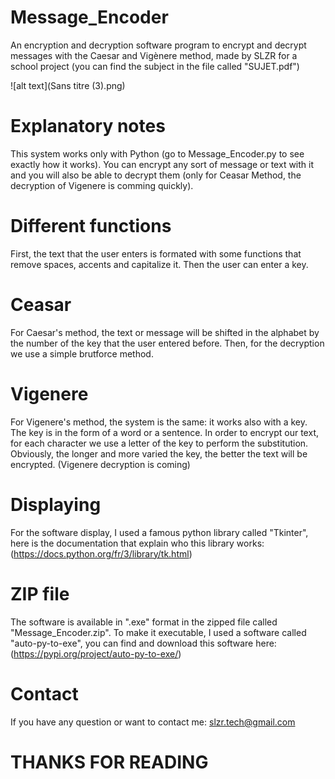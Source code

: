# Message_Encoder
An encryption and decryption software program to encrypt and decrypt messages with the Caesar and Vigènere method, made by SLZR for a school project (you can find the subject in the file called "SUJET.pdf")

![alt text](Sans titre (3).png)

# Explanatory notes
This system works only with Python (go to Message_Encoder.py to see exactly how it works). You can encrypt any sort of message or text with it and you will also be able to decrypt them (only for Ceasar Method, the decryption of Vigenere is comming quickly). 

# Different functions
First, the text that the user enters is formated with some functions that remove spaces, accents and capitalize it. Then the user can enter a key. 

# Ceasar
For Caesar's method, the text or message will be shifted in the alphabet by the number of the key that the user entered before.
Then, for the decryption we use a simple brutforce method.

# Vigenere
For Vigenere's method, the system is the same: it works also with a key. The key is in the form of a word or a sentence. In order to encrypt our text, for each character we use a letter of the key to perform the substitution. Obviously, the longer and more varied the key, the better the text will be encrypted.
(Vigenere decryption is coming)

# Displaying
For the software display, I used a famous python library called "Tkinter", here is the documentation that explain who this library works:(https://docs.python.org/fr/3/library/tk.html)

# ZIP file
The  software is available in ".exe" format in the zipped file called "Message_Encoder.zip". To make it executable, I used a software called "auto-py-to-exe", you can find and download this software here: 
(https://pypi.org/project/auto-py-to-exe/)

# Contact
If you have any question or want to contact me: slzr.tech@gmail.com


# THANKS FOR READING
 
